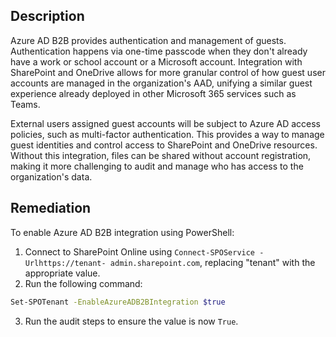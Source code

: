 ## Description

Azure AD B2B provides authentication and management of guests. Authentication happens via one-time passcode when they don't already have a work or school account or a Microsoft account. Integration with SharePoint and OneDrive allows for more granular control of how guest user accounts are managed in the organization's AAD, unifying a similar guest experience already deployed in other Microsoft 365 services such as Teams.

External users assigned guest accounts will be subject to Azure AD access policies, such as multi-factor authentication. This provides a way to manage guest identities and control access to SharePoint and OneDrive resources. Without this integration, files can be shared without account registration, making it more challenging to audit and manage who has access to the organization's data.

## Remediation

To enable Azure AD B2B integration using PowerShell:

1. Connect to SharePoint Online using `Connect-SPOService -Urlhttps://tenant- admin.sharepoint.com`, replacing "tenant" with the appropriate value.
2. Run the following command:

```bash
Set-SPOTenant -EnableAzureADB2BIntegration $true
```

3. Run the audit steps to ensure the value is now `True`.
